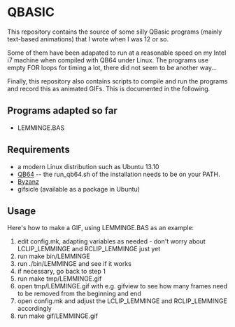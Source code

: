 QBASIC
======

This repository contains the source of some silly QBasic programs (mainly
text-based animations) that I wrote when I was 12 or so.

Some of them have been adapated to run at a reasonable speed on my Intel i7
machine when compiled with QB64 under Linux. The programs use empty FOR loops
for timing a lot, there did not seem to be another way...

Finally, this repository also contains scripts to compile and run the programs
and record this as animated GIFs. This is documented in the following.

Programs adapted so far
-----------------------

* LEMMINGE.BAS

Requirements
------------

* a modern Linux distribution such as Ubuntu 13.10
* [QB64](http://www.qb64.net/) -- the run\_qb64.sh of the installation needs to
  be on your PATH.
* [Byzanz](http://askubuntu.com/a/123515/152895)
* gifsicle (available as a package in Ubuntu)

Usage
-----

Here's how to make a GIF, using LEMMINGE.BAS as an example:

1. edit config.mk, adapting variables as needed - don't worry about
   LCLIP\_LEMMINGE and RCLIP\_LEMMINGE just yet
2. run make bin/LEMMINGE
3. run ./bin/LEMMINGE and see if it works
4. if necessary, go back to step 1
5. run make tmp/LEMMINGE.gif
6. open tmp/LEMMINGE.gif with e.g. gifview to see how many frames need to be
   removed from the beginning and end
7. open config.mk and adjust the LCLIP\_LEMMINGE and RCLIP\_LEMMINGE
   accordingly
8. run make gif/LEMMINGE.gif
